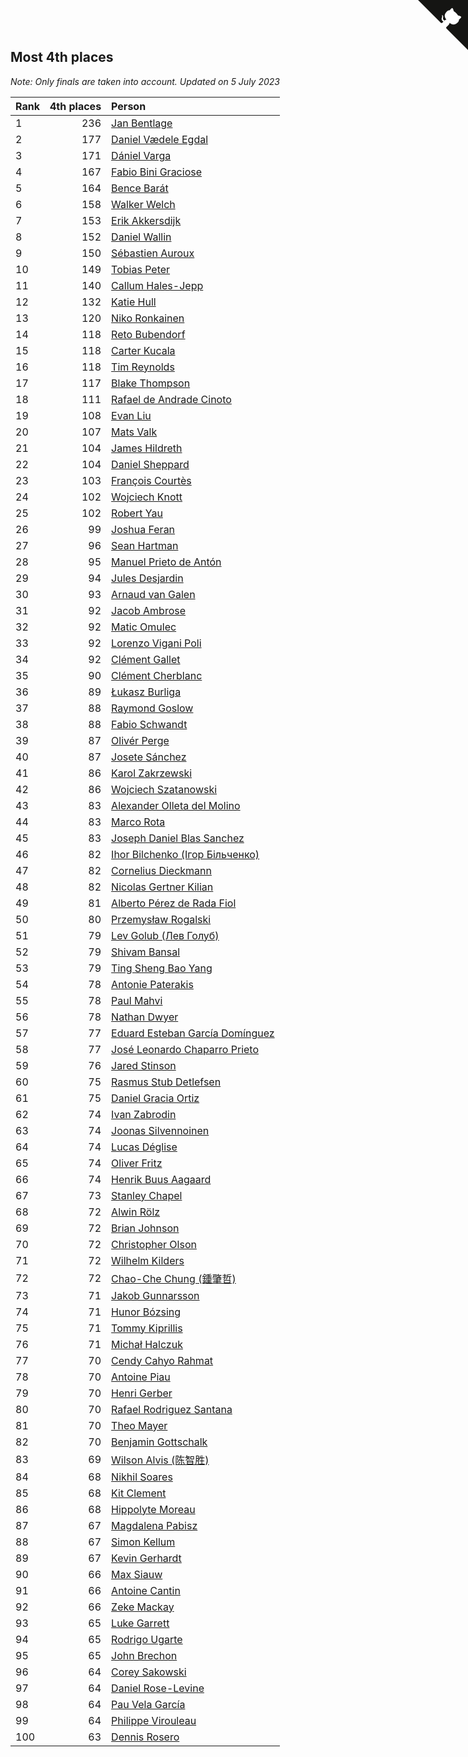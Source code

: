 ## Most 4th places

*Note: Only finals are taken into account.*
*Updated on  5 July 2023*

| Rank | 4th places | Person |
| :--- | ---: | :--- |
| 1 | 236 | [Jan Bentlage](https://www.worldcubeassociation.org/persons/2010BENT01) |
| 2 | 177 | [Daniel Vædele Egdal](https://www.worldcubeassociation.org/persons/2013EGDA01) |
| 3 | 171 | [Dániel Varga](https://www.worldcubeassociation.org/persons/2008VARG01) |
| 4 | 167 | [Fabio Bini Graciose](https://www.worldcubeassociation.org/persons/2010GRAC02) |
| 5 | 164 | [Bence Barát](https://www.worldcubeassociation.org/persons/2008BARA01) |
| 6 | 158 | [Walker Welch](https://www.worldcubeassociation.org/persons/2011WELC01) |
| 7 | 153 | [Erik Akkersdijk](https://www.worldcubeassociation.org/persons/2005AKKE01) |
| 8 | 152 | [Daniel Wallin](https://www.worldcubeassociation.org/persons/2013WALL03) |
| 9 | 150 | [Sébastien Auroux](https://www.worldcubeassociation.org/persons/2008AURO01) |
| 10 | 149 | [Tobias Peter](https://www.worldcubeassociation.org/persons/2014PETE03) |
| 11 | 140 | [Callum Hales-Jepp](https://www.worldcubeassociation.org/persons/2012HALE01) |
| 12 | 132 | [Katie Hull](https://www.worldcubeassociation.org/persons/2010HULL01) |
| 13 | 120 | [Niko Ronkainen](https://www.worldcubeassociation.org/persons/2010RONK01) |
| 14 | 118 | [Reto Bubendorf](https://www.worldcubeassociation.org/persons/2012BUBE01) |
| 15 | 118 | [Carter Kucala](https://www.worldcubeassociation.org/persons/2015KUCA01) |
| 16 | 118 | [Tim Reynolds](https://www.worldcubeassociation.org/persons/2005REYN01) |
| 17 | 117 | [Blake Thompson](https://www.worldcubeassociation.org/persons/2010THOM03) |
| 18 | 111 | [Rafael de Andrade Cinoto](https://www.worldcubeassociation.org/persons/2007CINO01) |
| 19 | 108 | [Evan Liu](https://www.worldcubeassociation.org/persons/2009LIUE01) |
| 20 | 107 | [Mats Valk](https://www.worldcubeassociation.org/persons/2007VALK01) |
| 21 | 104 | [James Hildreth](https://www.worldcubeassociation.org/persons/2009HILD01) |
| 22 | 104 | [Daniel Sheppard](https://www.worldcubeassociation.org/persons/2009SHEP01) |
| 23 | 103 | [François Courtès](https://www.worldcubeassociation.org/persons/2008COUR01) |
| 24 | 102 | [Wojciech Knott](https://www.worldcubeassociation.org/persons/2011KNOT01) |
| 25 | 102 | [Robert Yau](https://www.worldcubeassociation.org/persons/2009YAUR01) |
| 26 | 99 | [Joshua Feran](https://www.worldcubeassociation.org/persons/2011FERA01) |
| 27 | 96 | [Sean Hartman](https://www.worldcubeassociation.org/persons/2016HART02) |
| 28 | 95 | [Manuel Prieto de Antón](https://www.worldcubeassociation.org/persons/2015ANTO04) |
| 29 | 94 | [Jules Desjardin](https://www.worldcubeassociation.org/persons/2010DESJ01) |
| 30 | 93 | [Arnaud van Galen](https://www.worldcubeassociation.org/persons/2006GALE01) |
| 31 | 92 | [Jacob Ambrose](https://www.worldcubeassociation.org/persons/2010AMBR01) |
| 32 | 92 | [Matic Omulec](https://www.worldcubeassociation.org/persons/2010OMUL02) |
| 33 | 92 | [Lorenzo Vigani Poli](https://www.worldcubeassociation.org/persons/2007POLI01) |
| 34 | 92 | [Clément Gallet](https://www.worldcubeassociation.org/persons/2004GALL02) |
| 35 | 90 | [Clément Cherblanc](https://www.worldcubeassociation.org/persons/2014CHER05) |
| 36 | 89 | [Łukasz Burliga](https://www.worldcubeassociation.org/persons/2013BURL01) |
| 37 | 88 | [Raymond Goslow](https://www.worldcubeassociation.org/persons/2014GOSL01) |
| 38 | 88 | [Fabio Schwandt](https://www.worldcubeassociation.org/persons/2014SCHW02) |
| 39 | 87 | [Olivér Perge](https://www.worldcubeassociation.org/persons/2007PERG01) |
| 40 | 87 | [Josete Sánchez](https://www.worldcubeassociation.org/persons/2015SANC18) |
| 41 | 86 | [Karol Zakrzewski](https://www.worldcubeassociation.org/persons/2014ZAKR01) |
| 42 | 86 | [Wojciech Szatanowski](https://www.worldcubeassociation.org/persons/2011SZAT01) |
| 43 | 83 | [Alexander Olleta del Molino](https://www.worldcubeassociation.org/persons/2008OLLE01) |
| 44 | 83 | [Marco Rota](https://www.worldcubeassociation.org/persons/2009ROTA01) |
| 45 | 83 | [Joseph Daniel Blas Sanchez](https://www.worldcubeassociation.org/persons/2016SANC08) |
| 46 | 82 | [Ihor Bilchenko (Ігор Більченко)](https://www.worldcubeassociation.org/persons/2011BILC01) |
| 47 | 82 | [Cornelius Dieckmann](https://www.worldcubeassociation.org/persons/2009DIEC01) |
| 48 | 82 | [Nicolas Gertner Kilian](https://www.worldcubeassociation.org/persons/2013GERT01) |
| 49 | 81 | [Alberto Pérez de Rada Fiol](https://www.worldcubeassociation.org/persons/2011FIOL01) |
| 50 | 80 | [Przemysław Rogalski](https://www.worldcubeassociation.org/persons/2013ROGA02) |
| 51 | 79 | [Lev Golub (Лев Голуб)](https://www.worldcubeassociation.org/persons/2014HOLU01) |
| 52 | 79 | [Shivam Bansal](https://www.worldcubeassociation.org/persons/2011BANS02) |
| 53 | 79 | [Ting Sheng Bao Yang](https://www.worldcubeassociation.org/persons/2008BAOY01) |
| 54 | 78 | [Antonie Paterakis](https://www.worldcubeassociation.org/persons/2012PATE01) |
| 55 | 78 | [Paul Mahvi](https://www.worldcubeassociation.org/persons/2012MAHV01) |
| 56 | 78 | [Nathan Dwyer](https://www.worldcubeassociation.org/persons/2011DWYE02) |
| 57 | 77 | [Eduard Esteban García Domínguez](https://www.worldcubeassociation.org/persons/2011EDUA01) |
| 58 | 77 | [José Leonardo Chaparro Prieto](https://www.worldcubeassociation.org/persons/2011CHAP01) |
| 59 | 76 | [Jared Stinson](https://www.worldcubeassociation.org/persons/2014STIN01) |
| 60 | 75 | [Rasmus Stub Detlefsen](https://www.worldcubeassociation.org/persons/2014DETL01) |
| 61 | 75 | [Daniel Gracia Ortiz](https://www.worldcubeassociation.org/persons/2009ORTI01) |
| 62 | 74 | [Ivan Zabrodin](https://www.worldcubeassociation.org/persons/2012ZABR01) |
| 63 | 74 | [Joonas Silvennoinen](https://www.worldcubeassociation.org/persons/2016SILV07) |
| 64 | 74 | [Lucas Déglise](https://www.worldcubeassociation.org/persons/2015DEGL01) |
| 65 | 74 | [Oliver Fritz](https://www.worldcubeassociation.org/persons/2014FRIT02) |
| 66 | 74 | [Henrik Buus Aagaard](https://www.worldcubeassociation.org/persons/2006BUUS01) |
| 67 | 73 | [Stanley Chapel](https://www.worldcubeassociation.org/persons/2016CHAP04) |
| 68 | 72 | [Alwin Rölz](https://www.worldcubeassociation.org/persons/2016ROLZ01) |
| 69 | 72 | [Brian Johnson](https://www.worldcubeassociation.org/persons/2013JOHN10) |
| 70 | 72 | [Christopher Olson](https://www.worldcubeassociation.org/persons/2009OLSO01) |
| 71 | 72 | [Wilhelm Kilders](https://www.worldcubeassociation.org/persons/2010KILD02) |
| 72 | 72 | [Chao-Che Chung (鍾肇哲)](https://www.worldcubeassociation.org/persons/2012CHON03) |
| 73 | 71 | [Jakob Gunnarsson](https://www.worldcubeassociation.org/persons/2015GUNN01) |
| 74 | 71 | [Hunor Bózsing](https://www.worldcubeassociation.org/persons/2009BOZS01) |
| 75 | 71 | [Tommy Kiprillis](https://www.worldcubeassociation.org/persons/2014KIPR01) |
| 76 | 71 | [Michał Halczuk](https://www.worldcubeassociation.org/persons/2006HALC01) |
| 77 | 70 | [Cendy Cahyo Rahmat](https://www.worldcubeassociation.org/persons/2010RAHM02) |
| 78 | 70 | [Antoine Piau](https://www.worldcubeassociation.org/persons/2008PIAU01) |
| 79 | 70 | [Henri Gerber](https://www.worldcubeassociation.org/persons/2014GERB01) |
| 80 | 70 | [Rafael Rodriguez Santana](https://www.worldcubeassociation.org/persons/2012SANT12) |
| 81 | 70 | [Theo Mayer](https://www.worldcubeassociation.org/persons/2012MAYE01) |
| 82 | 70 | [Benjamin Gottschalk](https://www.worldcubeassociation.org/persons/2016GOTT01) |
| 83 | 69 | [Wilson Alvis (陈智胜)](https://www.worldcubeassociation.org/persons/2011ALVI01) |
| 84 | 68 | [Nikhil Soares](https://www.worldcubeassociation.org/persons/2015SOAR01) |
| 85 | 68 | [Kit Clement](https://www.worldcubeassociation.org/persons/2008CLEM01) |
| 86 | 68 | [Hippolyte Moreau](https://www.worldcubeassociation.org/persons/2008MORE02) |
| 87 | 67 | [Magdalena Pabisz](https://www.worldcubeassociation.org/persons/2017PABI01) |
| 88 | 67 | [Simon Kellum](https://www.worldcubeassociation.org/persons/2016KELL12) |
| 89 | 67 | [Kevin Gerhardt](https://www.worldcubeassociation.org/persons/2013GERH01) |
| 90 | 66 | [Max Siauw](https://www.worldcubeassociation.org/persons/2017SIAU02) |
| 91 | 66 | [Antoine Cantin](https://www.worldcubeassociation.org/persons/2010CANT02) |
| 92 | 66 | [Zeke Mackay](https://www.worldcubeassociation.org/persons/2015MACK06) |
| 93 | 65 | [Luke Garrett](https://www.worldcubeassociation.org/persons/2017GARR05) |
| 94 | 65 | [Rodrigo Ugarte](https://www.worldcubeassociation.org/persons/2015UGAR01) |
| 95 | 65 | [John Brechon](https://www.worldcubeassociation.org/persons/2010BREC01) |
| 96 | 64 | [Corey Sakowski](https://www.worldcubeassociation.org/persons/2011SAKO01) |
| 97 | 64 | [Daniel Rose-Levine](https://www.worldcubeassociation.org/persons/2015ROSE01) |
| 98 | 64 | [Pau Vela García](https://www.worldcubeassociation.org/persons/2009GARC04) |
| 99 | 64 | [Philippe Virouleau](https://www.worldcubeassociation.org/persons/2008VIRO01) |
| 100 | 63 | [Dennis Rosero](https://www.worldcubeassociation.org/persons/2010ROSE03) |


<a href="https://github.com/JustinTimeCuber/wca_statistics" class="github-corner" aria-label="View source on Github"><svg width="80" height="80" viewBox="0 0 250 250" style="fill:#151513; color:#fff; position: absolute; top: 0; border: 0; right: 0;" aria-hidden="true"><path d="M0,0 L115,115 L130,115 L142,142 L250,250 L250,0 Z"></path><path d="M128.3,109.0 C113.8,99.7 119.0,89.6 119.0,89.6 C122.0,82.7 120.5,78.6 120.5,78.6 C119.2,72.0 123.4,76.3 123.4,76.3 C127.3,80.9 125.5,87.3 125.5,87.3 C122.9,97.6 130.6,101.9 134.4,103.2" fill="currentColor" style="transform-origin: 130px 106px;" class="octo-arm"></path><path d="M115.0,115.0 C114.9,115.1 118.7,116.5 119.8,115.4 L133.7,101.6 C136.9,99.2 139.9,98.4 142.2,98.6 C133.8,88.0 127.5,74.4 143.8,58.0 C148.5,53.4 154.0,51.2 159.7,51.0 C160.3,49.4 163.2,43.6 171.4,40.1 C171.4,40.1 176.1,42.5 178.8,56.2 C183.1,58.6 187.2,61.8 190.9,65.4 C194.5,69.0 197.7,73.2 200.1,77.6 C213.8,80.2 216.3,84.9 216.3,84.9 C212.7,93.1 206.9,96.0 205.4,96.6 C205.1,102.4 203.0,107.8 198.3,112.5 C181.9,128.9 168.3,122.5 157.7,114.1 C157.9,116.9 156.7,120.9 152.7,124.9 L141.0,136.5 C139.8,137.7 141.6,141.9 141.8,141.8 Z" fill="currentColor" class="octo-body"></path></svg></a><style>.github-corner:hover .octo-arm{animation:octocat-wave 560ms ease-in-out}@keyframes octocat-wave{0%,100%{transform:rotate(0)}20%,60%{transform:rotate(-25deg)}40%,80%{transform:rotate(10deg)}}@media (max-width:500px){.github-corner:hover .octo-arm{animation:none}.github-corner .octo-arm{animation:octocat-wave 560ms ease-in-out}}</style>
